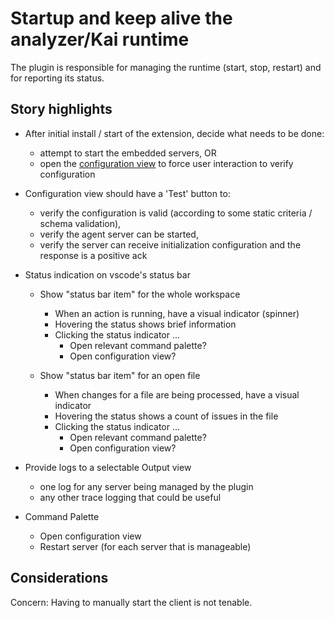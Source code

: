 # Startup and keep alive the analyzer/Kai runtime

The plugin is responsible for managing the runtime (start, stop, restart) and for reporting its status.


## Story highlights
  - After initial install / start of the extension, decide what needs to be done:
    - attempt to start the embedded servers, OR
    - open the [configuration view](./configuration_and_runtime_support.md) to force user interaction to verify configuration

  - Configuration view should have a 'Test' button to:
    - verify the configuration is valid (according to some static criteria / schema validation),
    - verify the agent server can be started,
    - verify the server can receive initialization configuration and the response is a positive ack

  - Status indication on vscode's status bar
    - Show "status bar item" for the whole workspace
      - When an action is running, have a visual indicator (spinner)
      - Hovering the status shows brief information
      - Clicking the status indicator ...
        - Open relevant command palette?
        - Open configuration view?

    - Show "status bar item" for an open file
      - When changes for a file are being processed, have a visual indicator
      - Hovering the status shows a count of issues in the file
      - Clicking the status indicator ...
        - Open relevant command palette?
        - Open configuration view?

  - Provide logs to a selectable Output view
    - one log for any server being managed by the plugin
    - any other trace logging that could be useful

  - Command Palette
    - Open configuration view
    - Restart server (for each server that is manageable)


## Considerations
Concern:
Having to manually start the client is not tenable.
